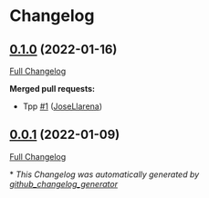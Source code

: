 # Changelog

## [0.1.0](https://github.com/josellarena/pyaliner/tree/0.1.0) (2022-01-16)

[Full Changelog](https://github.com/josellarena/pyaliner/compare/0.0.1...0.1.0)

**Merged pull requests:**

- Tpp [\#1](https://github.com/JoseLlarena/pyaliner/pull/1) ([JoseLlarena](https://github.com/JoseLlarena))

## [0.0.1](https://github.com/josellarena/pyaliner/tree/0.0.1) (2022-01-09)

[Full Changelog](https://github.com/josellarena/pyaliner/compare/c19599ba697a85130c24f751c34c0dce66fb3546...0.0.1)



\* *This Changelog was automatically generated by [github_changelog_generator](https://github.com/github-changelog-generator/github-changelog-generator)*
